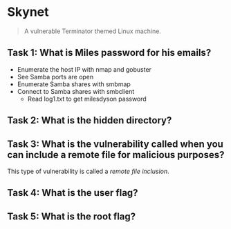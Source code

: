 # Skynet
> A vulnerable Terminator themed Linux machine.

## Task 1: What is Miles password for his emails?

* Enumerate the host IP with nmap and gobuster
* See Samba ports are open
* Enumerate Samba shares with smbmap
* Connect to Samba shares with smbclient
	* Read log1.txt to get milesdyson password

## Task 2: What is the hidden directory?


## Task 3: What is the vulnerability called when you can include a remote file for malicious purposes?

This type of vulnerability is called a *remote file inclusion*.


## Task 4: What is the user flag?



## Task 5: What is the root flag?

